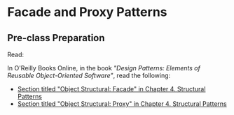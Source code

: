 # Facade and Proxy Patterns

## Pre-class Preparation
  
Read:

In O'Reilly Books Online, in the book *"Design Patterns: Elements of Reusable Object-Oriented Software"*, read the following:

- [Section titled "Object Structural: Facade" in Chapter 4. Structural Patterns](https://learning.oreilly.com/library/view/design-patterns-elements/0201633612/ch04.html)
- [Section titled "Object Structural: Proxy" in Chapter 4. Structural Patterns](https://learning.oreilly.com/library/view/design-patterns-elements/0201633612/ch04.html)
